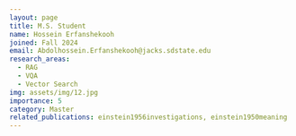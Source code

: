 ```yaml
---
layout: page
title: M.S. Student
name: Hossein Erfanshekooh
joined: Fall 2024
email: Abdolhossein.Erfanshekooh@jacks.sdstate.edu
research_areas:
  - RAG
  - VQA
  - Vector Search
img: assets/img/12.jpg
importance: 5
category: Master
related_publications: einstein1956investigations, einstein1950meaning
---
```

